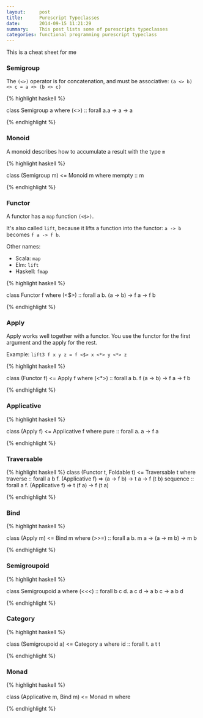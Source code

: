 ```yaml
---
layout:     post
title:      Purescript Typeclasses
date:       2014-09-15 11:21:29
summary:    This post lists some of purescripts typeclasses
categories: functional programming purescript typeclass
---
```


This is a cheat sheet for me

### Semigroup

The `(<>)` operator is for concatenation, and must be associative: `(a <> b) <> c = a <> (b <> c)`

{% highlight haskell %}

class Semigroup a where
    (<>) :: forall a.a -> a -> a

{% endhighlight %}

### Monoid

A monoid describes how to accumulate a result with the type `m`

{% highlight haskell %}

class (Semigroup m) <= Monoid m where
    mempty :: m

{% endhighlight %}

### Functor

A functor has a `map` function `(<$>)`.

It's also called `lift`, because it lifts a function into the functor: `a -> b` becomes `f a -> f b`.

Other names:

- Scala: `map`
- Elm: `lift`
- Haskell: `fmap`

{% highlight haskell %}

class Functor f where
    (<$>) :: forall a b. (a -> b) -> f a -> f b

{% endhighlight %}

### Apply

Apply works well together with a functor. You use the functor for the first argument and the apply for the rest.

Example: `lift3 f x y z = f <$> x <*> y <*> z`

{% highlight haskell %}

class (Functor f) <= Apply f where
    (<*>) :: forall a b. f (a -> b) -> f a -> f b

{% endhighlight %}

### Applicative

{% highlight haskell %}

class (Apply f) <= Applicative f where
    pure :: forall a. a -> f a

{% endhighlight %}

### Traversable

{% highlight haskell %}
class (Functor t, Foldable t) <= Traversable t where
	traverse :: forall a b f. (Applicative f) => (a -> f b) -> t a -> f (t b)
	sequence :: forall a f. (Applicative f) => t (f a) -> f (t a)

{% endhighlight %}

### Bind

{% highlight haskell %}

class (Apply m) <= Bind m where
	(>>=) :: forall a b. m a -> (a -> m b) -> m b

{% endhighlight %}

### Semigroupoid

{% highlight haskell %}

class Semigroupoid a where
	(<<<) :: forall b c d. a c d -> a b c -> a b d

{% endhighlight %}

### Category

{% highlight haskell %}

class (Semigroupoid a) <= Category a where
	id :: forall t. a t t

{% endhighlight %}

### Monad

{% highlight haskell %}

class (Applicative m, Bind m) <= Monad m where

{% endhighlight %}